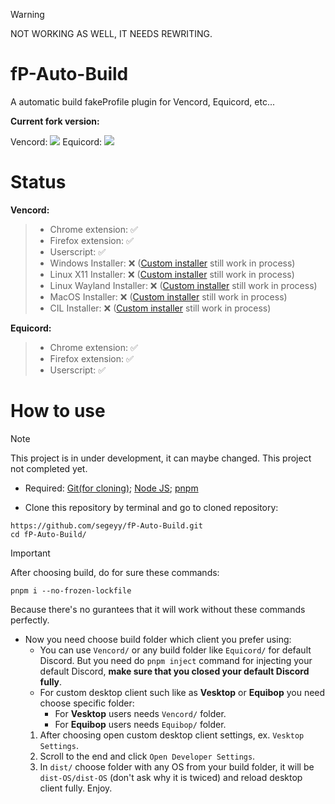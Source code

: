 > [!WARNING]
> NOT WORKING AS WELL, IT NEEDS REWRITING.

# fP-Auto-Build
A automatic build fakeProfile plugin for Vencord, Equicord, etc...

**Current fork version:**

Vencord: ![](https://img.shields.io/github/package-json/v/Vendicated/Vencord?style=for-the-badge&logo=github&logoColor=d3869b&label=&color=1d2021&labelColor=282828) Equicord: ![](https://img.shields.io/github/package-json/v/Equicord/Equicord?style=for-the-badge&logo=github&logoColor=00ffff&label=&color=1d2021&labelColor=282828)

# Status
**Vencord:**  
> - Chrome extension: ✅  
> - Firefox extension: ✅  
> - Userscript: ✅  
> - Windows Installer: ❌ ([Custom installer](https://github.com/segeyy/Installer) still work in process)  
> - Linux X11 Installer: ❌ ([Custom installer](https://github.com/segeyy/Installer) still work in process)  
> - Linux Wayland Installer: ❌ ([Custom installer](https://github.com/segeyy/Installer) still work in process)  
> - MacOS Installer: ❌ ([Custom installer](https://github.com/segeyy/Installer) still work in process)  
> - CIL Installer: ❌ ([Custom installer](https://github.com/segeyy/Installer) still work in process)

**Equicord:**
> - Chrome extension: ✅  
> - Firefox extension: ✅  
> - Userscript: ✅  

# How to use
> [!NOTE]
> This project is in under development, it can maybe changed. This project not completed yet.

- Required: [Git(for cloning)](https://git-scm.com/downloads); [Node JS](https://nodejs.org/en/download/); [pnpm](https://pnpm.io/installation)

- Clone this repository by terminal and go to cloned repository:
```shell
https://github.com/segeyy/fP-Auto-Build.git
cd fP-Auto-Build/
```

> [!IMPORTANT]
> After choosing build, do for sure these commands:
> ```shell
> pnpm i --no-frozen-lockfile
> ```
> Because there's no gurantees that it will work without these commands perfectly.

- Now you need choose build folder which client you prefer using:
    - You can use `Vencord/` or any build folder like `Equicord/` for default Discord. But you need do `pnpm inject` command for injecting your default Discord, **make sure that you closed your default Discord fully**.
    - For custom desktop client such like as **Vesktop** or **Equibop** you need choose specific folder:
        - For **Vesktop** users needs `Vencord/` folder.
        - For **Equibop** users needs `Equibop/` folder.
    1. After choosing open custom desktop client settings, ex. `Vesktop Settings`.
    2. Scroll to the end and click `Open Developer Settings`.
    3. In `dist/` choose folder with any OS from your build folder, it will be `dist-OS/dist-OS` (don't ask why it is twiced) and reload desktop client fully. Enjoy.
